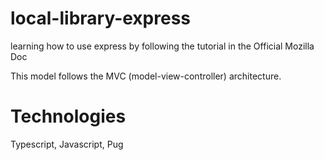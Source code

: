 # local-library-express

learning how to use express by following the tutorial in the Official Mozilla Doc

This model follows the MVC (model-view-controller) architecture.

# Technologies

Typescript, Javascript, Pug
